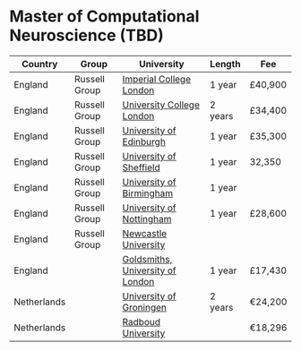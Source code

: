 # Master of Computational Neuroscience (TBD)

| Country     | Group         | University                                    | Length  | Fee     |
| ----------- | ------------- | --------------------------------------------- | ------- | ------- |
| England     | Russell Group | [Imperial College London][icl]                | 1 year  | £40,900 |
| England     | Russell Group | [University College London][ucl]              | 2 years | £34,400 |
| England     | Russell Group | [University of Edinburgh][edinburgh]          | 1 year  | £35,300 |
| England     | Russell Group | [University of Sheffield][sheffield]          | 1 year  | 32,350  |
| England     | Russell Group | [University of Birmingham][birmingham]        | 1 year  |         |
| England     | Russell Group | [University of Nottingham][nottingham]        | 1 year  | £28,600 |
| England     | Russell Group | [Newcastle University][newcastle]             |         |         |
| England     |               | [Goldsmiths, University of London][goldsmith] | 1 year  | £17,430 |
| Netherlands |               | [University of Groningen][groningen]          | 2 years | €24,200 |
| Netherlands |               | [Radboud University][radboud]                 |         | €18,296 |

[birmingham]: https://www.birmingham.ac.uk/postgraduate/courses/taught/psych/computation-neuro-cognitive-robotics.aspx
[edinburgh]: https://www.ed.ac.uk/studying/postgraduate/degrees/index.php?r=site/view&id=489
[goldsmith]: https://www.gold.ac.uk/pg/msc-computational-cognitive-neuroscience
[groningen]: https://www.rug.nl/masters/computational-cognitive-science
[icl]: https://www.imperial.ac.uk/study/courses/postgraduate-taught/neurotechnology/
[newcastle]: https://www.ncl.ac.uk/postgraduate/degrees/5199f/
[nottingham]: https://www.nottingham.ac.uk/pgstudy/course/taught/computational-neuroscience-cognition-and-ai-msc
[radboud]: https://www.ru.nl/en/education/masters/cognitive-neuroscience-research
[sheffield]: https://www.sheffield.ac.uk/postgraduate/taught/courses/2024/cognitive-and-computational-neuroscience-msc
[ucl]: https://www.ucl.ac.uk/prospective-students/graduate/research-degrees/gatsby-computational-neuroscience-unit-mphil-phd
